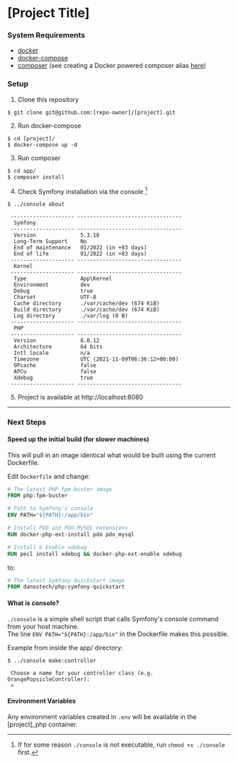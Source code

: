 # [Project Title]

### System Requirements
* [docker](https://docs.docker.com/get-docker/)
* [docker-compose](https://docs.docker.com/compose/install/)
* [composer](https://getcomposer.org/download/) (see creating a Docker powered composer alias [here](https://gist.github.com/danostech/898256c58d3d563b44604487a30ebf93))

### Setup
1. Clone this repository
```shell
$ git clone git@github.com:[repo-owner]/[project].git
```
2. Run docker-compose
```shell
$ cd [project]/
$ docker-compose up -d
```
3. Run composer
```shell
$ cd app/
$ composer install
```
4. Check Symfony installation via the console [^1]
```shell
$ ../console about

 -------------------- --------------------------------- 
  Symfony                                               
 -------------------- --------------------------------- 
  Version              5.3.10                           
  Long-Term Support    No                               
  End of maintenance   01/2022 (in +83 days)            
  End of life          01/2022 (in +83 days)            
 -------------------- --------------------------------- 
  Kernel                                                
 -------------------- --------------------------------- 
  Type                 App\Kernel                       
  Environment          dev                              
  Debug                true                             
  Charset              UTF-8                            
  Cache directory      ./var/cache/dev (674 KiB)        
  Build directory      ./var/cache/dev (674 KiB)        
  Log directory        ./var/log (0 B)                  
 -------------------- --------------------------------- 
  PHP                                                   
 -------------------- --------------------------------- 
  Version              8.0.12                           
  Architecture         64 bits                          
  Intl locale          n/a                              
  Timezone             UTC (2021-11-09T06:36:12+00:00)  
  OPcache              false                            
  APCu                 false                            
  Xdebug               true                             
 -------------------- --------------------------------- 

```

5. Project is available at http://localhost:8080

---
### Next Steps
#### Speed up the initial build (for slower machines)
This will pull in an image identical what would be built using the current Dockerfile.

Edit `Dockerfile` and change:
```Dockerfile
# The latest PHP fpm-buster image
FROM php:fpm-buster

# Path to Symfony's console
ENV PATH="${PATH}:/app/bin"

# Install PDO and PDO_MySQL extensions
RUN docker-php-ext-install pdo pdo_mysql

# Install & Enable xdebug
RUN pecl install xdebug && docker-php-ext-enable xdebug
```

to:
```Dockerfile
# The latest Symfony Quickstart image
FROM danostech/php:symfony-quickstart 
```

#### What is console?
`./console` is a simple shell script that calls Symfony's console command from your host machine.  
The line `ENV PATH="${PATH}:/app/bin"` in the Dockerfile makes this possible. 

Example from inside the app/ directory:
```shell
$ ../console make:controller

 Choose a name for your controller class (e.g. OrangePopsicleController):
 > 
```

#### Environment Variables
Any environment variables created in `.env` will be available in the [project]_php container. 

[^1]: If for some reason `./console` is not executable, run `chmod +x ./console` first.
